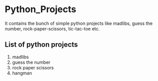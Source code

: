 # Python_Projects
It contains the bunch of simple python projects like madlibs, guess the number, rock-paper-scissors, tic-tac-toe etc.

## List of python projects
 1) madlibs
 2) guess the number
 3) rock paper scissors
 4) hangman